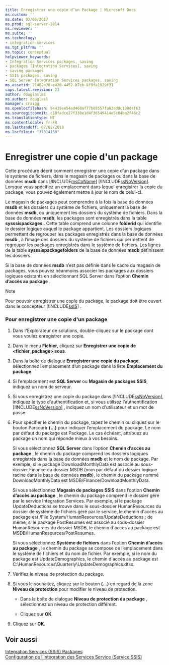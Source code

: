 ```yaml
---
title: Enregistrer une copie d’un Package | Microsoft Docs
ms.custom: ''
ms.date: 03/06/2017
ms.prod: sql-server-2014
ms.reviewer: ''
ms.suite: ''
ms.technology:
- integration-services
ms.tgt_pltfrm: ''
ms.topic: conceptual
helpviewer_keywords:
- Integration Services packages, saving
- packages [Integration Services], saving
- saving packages
- SSIS packages, saving
- SQL Server Integration Services packages, saving
ms.assetid: 21482a20-e420-4452-b7eb-8f9fa1929f31
caps.latest.revision: 23
author: douglaslms
ms.author: douglasl
manager: craigg
ms.openlocfilehash: 94439ee54ad468af77b89557fa63ad9c108d4f63
ms.sourcegitcommit: c18fadce27f330e1d4f36549414e5c84ba2f46c2
ms.translationtype: MT
ms.contentlocale: fr-FR
ms.lasthandoff: 07/02/2018
ms.locfileid: "37314159"
---
```

# <a name="save-a-copy-of-a-package"></a>Enregistrer une copie d'un package
  Cette procédure décrit comment enregistrer une copie d’un package dans le système de fichiers, dans le magasin de packages ou dans la base de données **msdb** dans [!INCLUDE[msCoName](../includes/msconame-md.md)] [!INCLUDE[ssNoVersion](../includes/ssnoversion-md.md)]. Lorsque vous spécifiez un emplacement dans lequel enregistrer la copie du package, vous pouvez également mettre à jour le nom de celui-ci.  
  
 Le magasin de packages peut comprendre à la fois la base de données **msdb** et les dossiers du système de fichiers, uniquement la base de données **msdb**, ou uniquement les dossiers du système de fichiers. Dans la base de données **msdb**, les packages sont enregistrés dans la table **sysssispackages** . Cette table comprend une colonne **folderid** qui identifie le dossier logique auquel le package appartient. Les dossiers logiques permettent de regrouper les packages enregistrés dans la base de données **msdb** , à l’image des dossiers du système de fichiers qui permettent de regrouper les packages enregistrés dans le système de fichiers. Les lignes de la table **sysssispackagefolders** de la base de données **msdb** définissent les dossiers.  
  
 Si la base de données **msdb** n’est pas définie dans le cadre du magasin de packages, vous pouvez néanmoins associer les packages aux dossiers logiques existants en sélectionnant SQL Server dans l’option **Chemin d’accès au package** .  
  
> [!NOTE]  
>  Pour pouvoir enregistrer une copie du package, le package doit être ouvert dans le concepteur [!INCLUDE[ssIS](../includes/ssis-md.md)] .  
  
### <a name="to-save-a-copy-of-a-package"></a>Pour enregistrer une copie d'un package  
  
1.  Dans l'Explorateur de solutions, double-cliquez sur le package dont vous voulez enregistrer une copie.  
  
2.  Dans le menu **Fichier**, cliquez sur **Enregistrer une copie de \<fichier_package> sous**.  
  
3.  Dans la boîte de dialogue **Enregistrer une copie du package**, sélectionnez l’emplacement d’un package dans la liste **Emplacement du package**.  
  
4.  Si l’emplacement est **SQL Server** ou **Magasin de packages SSIS**, indiquez un nom de serveur.  
  
5.  Si vous enregistrez une copie du package dans [!INCLUDE[ssNoVersion](../includes/ssnoversion-md.md)], indiquez le type d'authentification et, si vous utilisez l'authentification [!INCLUDE[ssNoVersion](../includes/ssnoversion-md.md)] , indiquez un nom d'utilisateur et un mot de passe.  
  
6.  Pour spécifier le chemin du package, tapez le chemin ou cliquez sur le bouton Parcourir **(…)** pour indiquer l’emplacement du package. Le nom par défaut du package est Package. Le cas échéant, attribuez au package un nom qui réponde mieux à vos besoins.  
  
     Si vous sélectionnez **SQL Server** dans l’option **Chemin d’accès au package** , le chemin du package comprend les dossiers logiques enregistrés dans la base de données **msdb** et le nom du package. Par exemple, si le package DownloadMonthlyData est associé au sous-dossier Finance du dossier MSDB (nom par défaut du dossier logique racine dans la base de données **msdb**), le chemin du package nommé DownloadMonthlyData est MSDB/Finance/DownloadMonthlyData.  
  
     Si vous sélectionnez **Magasin de packages SSIS** dans l’option **Chemin d’accès au package** , le chemin du package comprend le dossier géré par le service Integration Services. Par exemple, si le package UpdateDeductions se trouve dans le sous-dossier HumanResources du dossier de système de fichiers géré par le service, le chemin d'accès au package est /File System/HumanResources/UpdateDeductions ; de même, si le package PostResumes est associé au sous-dossier HumanResources du dossier MSDB, le chemin d'accès au package est MSDB/HumanResources/PostResumes.  
  
     Si vous sélectionnez **Système de fichiers** dans l’option **Chemin d’accès au package** , le chemin du package se compose de l’emplacement dans le système de fichiers et du nom de fichier. Par exemple, si le nom du package est UpdateDemographics, le chemin d'accès au package est C:\HumanResources\Quarterly\UpdateDemographics.dtsx.  
  
7.  Vérifiez le niveau de protection du package.  
  
8.  Si vous le souhaitez, cliquez sur le bouton **(…)** en regard de la zone **Niveau de protection** pour modifier le niveau de protection.  
  
    -   Dans la boîte de dialogue **Niveau de protection du package** , sélectionnez un niveau de protection différent.  
  
    -   Cliquez sur **OK**.  
  
9. Cliquez sur **OK**.  
  
## <a name="see-also"></a>Voir aussi  
 [Integration Services &#40;SSIS&#41; Packages](../../2014/integration-services/integration-services-ssis-packages.md)   
 [Configuration de l’intégration des Services Service &#40;Service SSIS&#41;](service/integration-services-service-ssis-service.md)  
  
  
